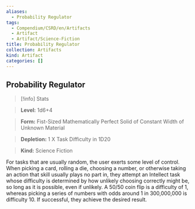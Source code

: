 ```yaml
---
aliases:
  - Probability Regulator
tags:
  - Compendium/CSRD/en/Artifacts
  - Artifact
  - Artifact/Science-Fiction
title: Probability Regulator
collection: Artifacts
kind: Artifact
categories: []
---
```

## Probability Regulator    
>[!info] Stats    
> **Level:** 1d6+4    
> **Form:** Fist-Sized Mathematically Perfect Solid of Constant Width of Unknown Material    
> **Depletion:** 1 X Task Difficulty in 1D20    
> **Kind:** Science Fiction  
    
For tasks that are usually random, the user exerts some level of control. When picking a card, rolling a die, choosing a number, or otherwise taking an action that skill usually plays no part in, they attempt an Intellect task whose difficulty is determined by how unlikely choosing correctly might be, so long as it is possible, even if unlikely. A 50/50 coin flip is a difficulty of 1, whereas picking a series of numbers with odds around 1 in 300,000,000 is difficulty 10. If successful, they achieve the desired result.